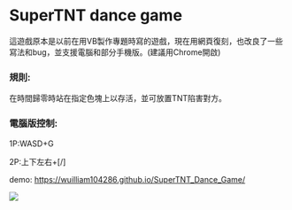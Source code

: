 # SuperTNT dance game
這遊戲原本是以前在用VB製作專題時寫的遊戲，現在用網頁復刻，也改良了一些寫法和bug，並支援電腦和部分手機版。(建議用Chrome開啟)

### 規則:
在時間歸零時站在指定色塊上以存活，並可放置TNT陷害對方。

### 電腦版控制:
1P:WASD+G

2P:上下左右+[/]

demo: https://wuilliam104286.github.io/SuperTNT_Dance_Game/

![](https://truth.bahamut.com.tw/s01/202006/b9fef839bef01eefc76d97e539dec23c.JPG?w=1000)
